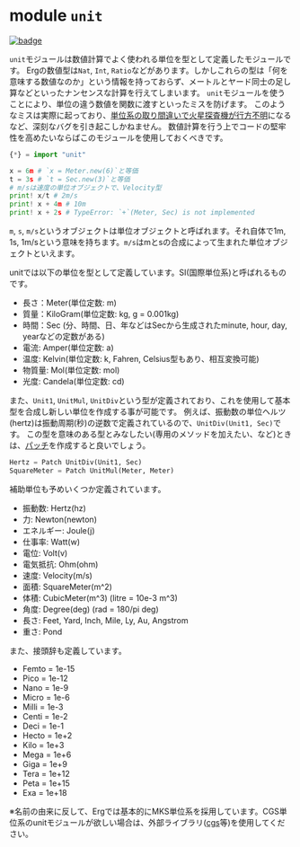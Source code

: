 # module `unit`

[![badge](https://img.shields.io/endpoint.svg?url=https%3A%2F%2Fgezf7g7pd5.execute-api.ap-northeast-1.amazonaws.com%2Fdefault%2Fsource_up_to_date%3Fowner%3Derg-lang%26repos%3Derg%26ref%3Dmain%26path%3Ddoc/EN/API/modules/unit.md%26commit_hash%3D06f8edc9e2c0cee34f6396fd7c64ec834ffb5352)](https://gezf7g7pd5.execute-api.ap-northeast-1.amazonaws.com/default/source_up_to_date?owner=erg-lang&repos=erg&ref=main&path=doc/EN/API/modules/unit.md&commit_hash=06f8edc9e2c0cee34f6396fd7c64ec834ffb5352)

`unit`モジュールは数値計算でよく使われる単位を型として定義したモジュールです。
Ergの数値型は`Nat`, `Int`, `Ratio`などがあります。しかしこれらの型は「何を意味する数値なのか」という情報を持っておらず、メートルとヤード同士の足し算などといったナンセンスな計算を行えてしまいます。
`unit`モジュールを使うことにより、単位の違う数値を関数に渡すといったミスを防げます。
このようなミスは実際に起っており、[単位系の取り間違いで火星探査機が行方不明](http://www.sydrose.com/case100/287/)になるなど、深刻なバグを引き起こしかねません。
数値計算を行う上でコードの堅牢性を高めたいならばこのモジュールを使用しておくべきです。

```python
{*} = import "unit"

x = 6m # `x = Meter.new(6)`と等価
t = 3s # `t = Sec.new(3)`と等価
# m/sは速度の単位オブジェクトで、Velocity型
print! x/t # 2m/s
print! x + 4m # 10m
print! x + 2s # TypeError: `+`(Meter, Sec) is not implemented
```

`m`, `s`, `m/s`というオブジェクトは単位オブジェクトと呼ばれます。それ自体で1m, 1s, 1m/sという意味を持ちます。`m/s`はmとsの合成によって生まれた単位オブジェクトといえます。

unitでは以下の単位を型として定義しています。SI(国際単位系)と呼ばれるものです。

* 長さ：Meter(単位定数: m)
* 質量：KiloGram(単位定数: kg, g = 0.001kg)
* 時間：Sec (分、時間、日、年などはSecから生成されたminute, hour, day, yearなどの定数がある)
* 電流: Amper(単位定数: a)
* 温度: Kelvin(単位定数: k, Fahren, Celsius型もあり、相互変換可能)
* 物質量: Mol(単位定数: mol)
* 光度: Candela(単位定数: cd)

また、`Unit1`, `UnitMul`, `UnitDiv`という型が定義されており、これを使用して基本型を合成し新しい単位を作成する事が可能です。
例えば、振動数の単位ヘルツ(hertz)は振動周期(秒)の逆数で定義されているので、`UnitDiv(Unit1, Sec)`です。
この型を意味のある型とみなしたい(専用のメソッドを加えたい、など)ときは、[パッチ](./../../syntax/type/07_patch.md)を作成すると良いでしょう。

```python
Hertz = Patch UnitDiv(Unit1, Sec)
SquareMeter = Patch UnitMul(Meter, Meter)
```

補助単位も予めいくつか定義されています。

* 振動数: Hertz(hz)
* 力: Newton(newton)
* エネルギー: Joule(j)
* 仕事率: Watt(w)
* 電位: Volt(v)
* 電気抵抗: Ohm(ohm)
* 速度: Velocity(m/s)
* 面積: SquareMeter(m^2)
* 体積: CubicMeter(m^3) (litre = 10e-3 m^3)
* 角度: Degree(deg) (rad = 180/pi deg)
* 長さ: Feet, Yard, Inch, Mile, Ly, Au, Angstrom
* 重さ: Pond

また、接頭辞も定義しています。

* Femto = 1e-15
* Pico = 1e-12
* Nano = 1e-9
* Micro = 1e-6
* Milli = 1e-3
* Centi = 1e-2
* Deci = 1e-1
* Hecto = 1e+2
* Kilo = 1e+3
* Mega = 1e+6
* Giga = 1e+9
* Tera = 1e+12
* Peta = 1e+15
* Exa = 1e+18

※名前の由来に反して、Ergでは基本的にMKS単位系を採用しています。CGS単位系のunitモジュールが欲しい場合は、外部ライブラリ([cgs](https://github.com/mtshiba/cgs)等)を使用してください。
